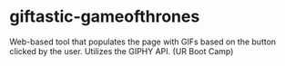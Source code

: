 # giftastic-gameofthrones
Web-based tool that populates the page with GIFs based on the button clicked by the user. Utilizes the GIPHY API. (UR Boot Camp)
